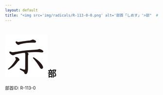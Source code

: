 ```yaml
---
layout: default
title: "<img src='img/radicals/R-113-0-0.png' alt='部首「しめす」'>部"  # glyphをタイトルに使用
---
```


# <img src='img/radicals/R-113-0-0.png' alt='部首「しめす」'>部
部首ID: R-113-0
